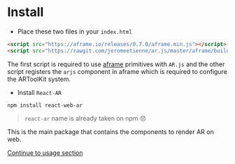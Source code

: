 # Install

* Place these two files in your `index.html`

```html
<script src="https://aframe.io/releases/0.7.0/aframe.min.js"></script>
<script src="https://rawgit.com/jeromeetienne/ar.js/master/aframe/build/aframe-ar.js"></script>
```

The first script is required to use [aframe](aframe.io) primitives with `AR.js` and the other script registers the `arjs` component in aframe which is required to configure the ARToolKit system.

* Install `React-AR`

```
npm install react-web-ar
```
> `react-ar` name is already taken on npm 😞 

This is the main package that contains the components to render AR on web.

[Continue to usage section](./usage.md)

